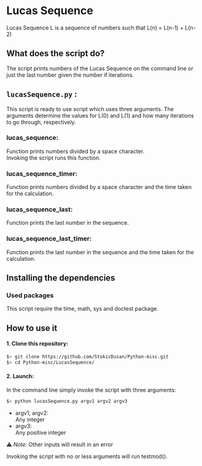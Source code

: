 # Lucas Sequence

Lucas Sequence L is a sequence of numbers such that L(n) = L(n-1) + L(n-2)

## What does the script do?
The script prints numbers of the Lucas Sequence on the command line or just the last number given the number if iterations.

## `lucasSequence.py` :
This script is ready to use script which uses three arguments. The 
arguments determine the values for L(0) and L(1) and how many iterations to go through, respectively.

### lucas_sequence:
Function prints numbers divided by a space character.  
Invoking the script runs this function.
### lucas_sequence_timer:
Function prints numbers divided by a space character and 
the time taken for the calculation.
### lucas_sequence_last:
Function prints the last number in the sequence.
### lucas_sequence_last_timer:
Function prints the last number in the sequence and 
the time taken for the calculation.
## Installing the dependencies

### Used packages
This script require the time, math, sys and doctest package.

## How to use it
#### 1. Clone this repository:
```zsh
$> git clone https://github.com/StokicDusan/Python-misc.git
$> cd Python-misc/LucasSequence/
```
#### 2. Launch:
In the command line simply invoke the script with three arguments:
```zsh
$> python lucasSequence.py argv1 argv2 argv3 
```
* argv1, argv2:  
Any integer 
* argv3:  
Any positive integer  

:warning: *Note:* Other inputs will result in an error


Invoking the script with no or less arguments will run testmod().